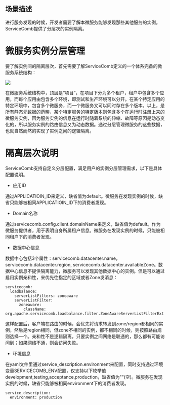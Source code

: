 ## 场景描述

进行服务发现的时候，开发者需要了解本微服务能够发现那些其他服务的实例。ServiceComb提供了分层次的实例隔离。

# 微服务实例分层管理

要了解实例间的隔离层次，首先需要了解ServiceComb定义的一个体系完备的微服务系统结构：

![](/assets/sc-meta.png)

在微服务系统结构中，顶层是“项目”，在项目下分为多个租户，租户中包含多个应用，而每个应用由包含多个环境，即测试和生产环境可以分开。在某个特定应用的特定环境中，包含多个微服务，而一个微服务又可以同时存在多个版本。以上，是所有静态元数据的范畴，某个特定服务的特定版本则包含多个在运行时注册上来的微服务实例，因为服务实例的信息在运行时随着系统的伸缩、故障等原因是动态变化的，所以服务实例的路由信息又为动态数据。通过分层管理微服务的这些数据，也就自然而然的实现了实例之间的逻辑隔离。

# 隔离层次说明

ServiceComb支持自定义分层配置，满足用户的实例分层管理需求，以下是具体配置说明。

* 应用ID

通过APPLICATIOIN\_ID来定义，缺省值为default。微服务在发现实例的时候，缺省只能够被相同APPLICATIOIN\_ID下的消费者发现。

* Domain名称

通过servicecomb.config.client.domainName来定义，缺省值为default。作为微服务提供者，用于表明自身所属租户信息。微服务在发现实例的时候，只能被相同租户下的消费者发现。

* 数据中心信息

数据中心包括3个属性：servicecomb.datacenter.name， servicecomb.datacenter.region, servicecomb.datacenter.availableZone。数据中心信息不提供隔离能力，微服务可以发现其他数据中心的实例。但是可以通过启用实例亲和性，来优先往指定的区域或者Zone发消息：

```
servicecomb:
  loadbalance:
    serverListFilters: zoneaware
    serverListFilter:
      zoneaware:
        className: org.apache.servicecomb.loadbalance.filter.ZoneAwareServerListFilterExt
```

这样配置后，客户端在路由的时候，会优先将请求转发到zone/region都相同的实例，然后是region相同，但zone不相同的实例，都不相同的时候，则按照路由规则选择一个。亲和性不是逻辑隔离，只要实例之间网络是联通的，那么都有可能访问到；如果网络不通，则会访问失败。

* 环境信息

在yaml文件里通过service\_description.environment来配置，同时支持通过环境变量SERVICECOMB\_ENV配置，仅支持以下枚举值 development,testing,acceptance,production，缺省值为""\(空\)。微服务在发现实例的时候，缺省只能够被相同environment下的消费者发现。

```
service_description:
  environment: production
```

